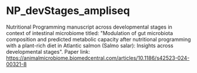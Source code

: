 # NP_devStages_ampliseq
Nutritional Programming manuscript across developmental stages in context of intestinal microbiome titled: "Modulation of gut microbiota composition and predicted metabolic capacity after nutritional programming with a plant-rich diet in Atlantic salmon (Salmo salar): Insights across developmental stages".
Paper link: https://animalmicrobiome.biomedcentral.com/articles/10.1186/s42523-024-00321-8
